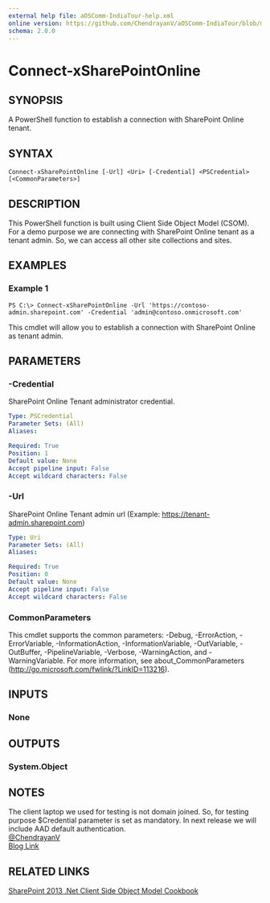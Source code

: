```yaml
---
external help file: aOSComm-IndiaTour-help.xml
online version: https://github.com/ChendrayanV/aOSComm-IndiaTour/blob/master/docs/Connect-xSharePointOnline.md
schema: 2.0.0
---
```


# Connect-xSharePointOnline

## SYNOPSIS
A PowerShell function to establish a connection with SharePoint Online tenant.

## SYNTAX

```
Connect-xSharePointOnline [-Url] <Uri> [-Credential] <PSCredential> [<CommonParameters>]
```

## DESCRIPTION
This PowerShell function is built using Client Side Object Model (CSOM). For a demo purpose
we are connecting with SharePoint Online tenant as a tenant admin. So, we can access all other 
site collections and sites. 

## EXAMPLES

### Example 1
```
PS C:\> Connect-xSharePointOnline -Url 'https://contoso-admin.sharepoint.com' -Credential 'admin@contoso.onmicrosoft.com'
```

This cmdlet will allow you to establish a connection with SharePoint Online as tenant admin. 

## PARAMETERS

### -Credential
SharePoint Online Tenant administrator credential.

```yaml
Type: PSCredential
Parameter Sets: (All)
Aliases: 

Required: True
Position: 1
Default value: None
Accept pipeline input: False
Accept wildcard characters: False
```

### -Url
SharePoint Online Tenant admin url (Example: https://tenant-admin.sharepoint.com)

```yaml
Type: Uri
Parameter Sets: (All)
Aliases: 

Required: True
Position: 0
Default value: None
Accept pipeline input: False
Accept wildcard characters: False
```

### CommonParameters
This cmdlet supports the common parameters: -Debug, -ErrorAction, -ErrorVariable, -InformationAction, -InformationVariable, -OutVariable, -OutBuffer, -PipelineVariable, -Verbose, -WarningAction, and -WarningVariable. For more information, see about_CommonParameters (http://go.microsoft.com/fwlink/?LinkID=113216).

## INPUTS

### None

## OUTPUTS

### System.Object

## NOTES
The client laptop we used for testing is not domain joined. So, for testing purpose $Credential parameter is set 
as mandatory. In next release we will include AAD default authentication.  
[@ChendrayanV](https://twitter.com/ChendrayanV)  
[Blog Link](http://chen.about-powershell.com)

## RELATED LINKS
[SharePoint 2013 .Net Client Side Object Model Cookbook](http://www.c-sharpcorner.com/ebooks/sharepoint-2013-dot-net-client-side-object-model-cookbook)
